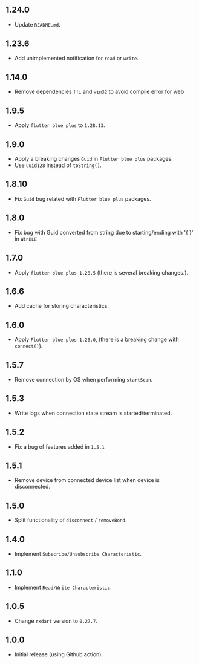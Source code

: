 ## 1.24.0
* Update `README.md`.

## 1.23.6
* Add unimplemented notification for `read` or `write`.   

## 1.14.0
* Remove dependencies `ffi` and `win32` to avoid compile error for web 

## 1.9.5
* Apply `flutter blue plus` to `1.28.13`.

## 1.9.0
* Apply a breaking changes `Guid` in `Flutter blue plus` packages.
* Use `uuid128` instead of `toString()`.

## 1.8.10
* Fix `Guid` bug related with `Flutter blue plus` packages.

## 1.8.0
* Fix bug with Guid converted from string due to starting/ending with '{ }' in `WinBLE`

## 1.7.0
* Apply `flutter blue plus 1.28.5` (there is several breaking changes.).

## 1.6.6
* Add cache for storing characteristics.

## 1.6.0
* Apply `Flutter blue plus 1.26.0`, (there is a breaking change with `connect()`).

## 1.5.7
* Remove connection by OS when performing `startScan`.

## 1.5.3
* Write logs when connection state stream is started/terminated. 

## 1.5.2
* Fix a bug of features added in `1.5.1` 

## 1.5.1
* Remove device from connected device list when device is disconnected.

## 1.5.0
* Split functionality of `disconnect` / `removeBond`.

## 1.4.0
* Implement `Subscribe/Unsubscribe Characteristic`.

## 1.1.0
* Implement `Read/Write Characteristic`.

## 1.0.5
* Change `rxdart` version to `0.27.7`.

## 1.0.0
* Initial release (using Github action).